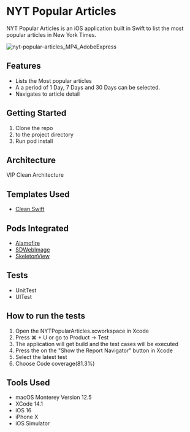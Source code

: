 # NYT Popular Articles

NYT Popular Articles is an iOS application built in Swift to list the most popular articles in New York Times.

![nyt-popular-articles_MP4_AdobeExpress](https://user-images.githubusercontent.com/11748817/200318355-7a01f436-e75e-4389-ae29-d2cbdd5297f3.gif)

## Features
- Lists the Most popular articles
- A a period of 1 Day, 7 Days and 30 Days can be selected.
- Navigates to  article detail

## Getting Started
1. Clone the repo
2. to the project directory
3. Run pod install

## Architecture
VIP Clean Architecture

## Templates Used
- [Clean Swift](https://clean-swift.com/)

## Pods Integrated
- [Alamofire](https://cocoapods.org/pods/Alamofire)
- [SDWebImage](https://cocoapods.org/pods/SDWebImage)
- [SkeletonView](https://cocoapods.org/pods/SkeletonView)

## Tests
- UnitTest
- UITest

## How to run the tests
1. Open the NYTPopularArticles.xcworkspace in Xcode
2. Press ⌘ + U or go to Product -> Test
3. The application will get build and the test cases will be executed
4. Press the on the "Show the Report Navigator" button in Xcode
5. Select the latest test 
6. Choose Code coverage(81.3%)

## Tools Used
- macOS Monterey Version 12.5
- XCode 14.1
- iOS 16
- iPhone X
- iOS Simulator



